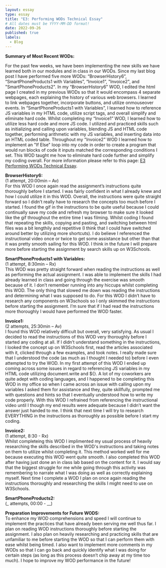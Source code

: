 ```yaml
---
layout: essay
type: essay
title: "E3: Performing WODs Technical Essay"
# All dates must be YYYY-MM-DD format!
date: 2022-09-26
published: true
labels:
  - Blog
---
```


<b>Summary of Most Recent WODs:</b>

For the past few weeks, we have been implementing the new skills we have learned both in our modules and in class in our WODs. Since my last blog post I have performed five more WODs: “BrowserHistory6”, “SmartPhoneProducts1 with Variables”, “Invoice1”, "Invoice2", and "SmartPhoneProducts2". In my “BrowserHistory6” WOD, I edited the html page I created in my previous WODs so that it would encompass 4 separate webpages, each explaining the history of various web browsers. I learned to link webpages together, incorporate buttons, and utilize onmouseover events. In “SmartPhoneProducts1 with Variables”, I learned how to reference JS variables in my HTML code, utilize script tags, and overall simplify and eliminate hard code. Whilst completing my “Invoice1” WOD, I learned how to utilize less hard code and more JS code. I utilized and practiced skills such as initializing and calling upon variables, blending JS and HTML code together, performing arithmetic with my JS variables, and inserting data into an HTML coded table. Throughout my "Invoice2" WOD I learned how to implement an "If Else" loop into my code in order to create a program that would run blocks of code it inputs matched the corresponding conditions I set. This WOD taught me how to eliminate hard code further and simplify my coding overall. For more information please refer to this page: <a href="https://dport96.github.io/ITM352/morea/060.expressions-operators/experience-preparing-for-WOD.html">E3 Performing WODs Technical Essay</a>.

<b>BrowserHistory6:</b>
  <br>
(1 attempt, 20:00min – Av)
  <br>
For this WOD I once again read the assignment’s instructions quite thoroughly before I started. I was fairly confident in what I already knew and how I could utilize it in this WOD. Overall, the instructions were quite straight forward so I didn’t really have to research the concepts too much before I started. I found the gif in the instructions to be quite useful because I could continually save my code and refresh my browser to make sure it looked like the gif throughout the entire time I was filming. Whilst coding I found that repeating the skills, copying and pasting, and switching between html files was a bit lengthily and repetitive (I think that I could have switched around better by utilizing more shortcuts). I do believe I referenced the instructional video once or twice to get some assistance but other than that it was pretty smooth sailing for this WOD. I think in the future I will prepare more before starting the assignment by search skills up on W3Schools. 

<b>SmartPhoneProducts1 with Variables:</b>
  <br>
(1 attempt, 8:30min – Rx)
  <br>
This WOD was pretty straight forward when reading the instructions as well as performing the actual assignment. I was able to implement the skills I had already learned in class and going through the exercise was smooth because of it. I don’t remember running into any hiccups whilst completing this WOD. The only thing that slowed me down was reading the instructions and determining what I was supposed to do. For this WOD I didn’t have to research any components on W3schools so I only skimmed the instructions before starting the assignment. I’m sure that if I had read the instructions more thoroughly I would have performed the WOD faster. 

<b>Invoice1:</b>
  <br>
(2 attempts, 25:30min – Av)
  <br>
I found this WOD relatively difficult but overall, very satisfying. As usual I decided to read the instructions of this WOD very thoroughly before I started any coding at all. If I didn’t understand something in the instructions, I looked the concept up on W3Schools first, read the articles associated with it, clicked through a few examples, and took notes. I really made sure that I understood the code (as much as I thought I needed to) before I even attempted to try the WOD. In my first attempt of this WOD I ended up coming across some issues in regard to referencing JS variables in my HTML code utilizing document.write and ${}. A lot of my coworkers are quite adept with coding languages, and I happened to be completing this WOD in my office so when I came across an issue with calling upon my variables I asked them for assistance and they, quite skillfully, prompted me with questions and hints so that I eventually understood how to write my code properly. With this WOD I refrained from referencing the instructional video until I though my end results were adequate because I didn’t want the answer just handed to me. I think that next time I will try to research EVERYTHING in the instructions as thoroughly as possible before I start my coding. 
  
  <b>Invoice2:</b>
  <br>
  (1 attempt, 8:30 - Rx)
  <br>
Whilst completeing this WOD I implimented my usual process of heavily researching the skills described in the WOD's instructions and taking notes on them to utilize whilst completing it. This method worked well for me because executing this WOD went quite smooth. I also completed this WOD after having just done an in class lab based on the content for it. I would say that the biggest struggle for me while going through this activity was remembering to narrate what I was doing as well as correctly explaining myself. Next time I complete a WOD I plan on once again reading the instructions thoroughly and researching the skills I might need to use on W3Schools. 
  
  <b>SmartPhoneProducts2:</b>
  <br>
  (_ attempts, 00:00 - __)
  <br>

<b>Preparation Improvements for Future WODS:</b>
  <br>
To enhance my WOD comprehensions and speed I will continue to implement the practices that have already been serving me well thus far. I plan on reading WOD instructions thoroughly before starting the assignment. I also plan on heavily researching and practicing skills that are unfamiliar to me before starting the WOD so that I can perform them with ease whilst being timed. I also want to implement more comments in my WODs so that I can go back and quickly identify what I was doing for certain steps (as long as this process doesn’t chip away at my time too much). I hope to improve my WOD performance in the future!
  
